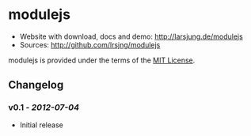 # modulejs

* Website with download, docs and demo: <http://larsjung.de/modulejs>
* Sources: <http://github.com/lrsjng/modulejs>

modulejs is provided under the terms of the [MIT License](http://github.com/lrsjng/modulejs/blob/master/LICENSE.txt).


## Changelog


### v0.1 - *2012-07-04*

* Initial release
